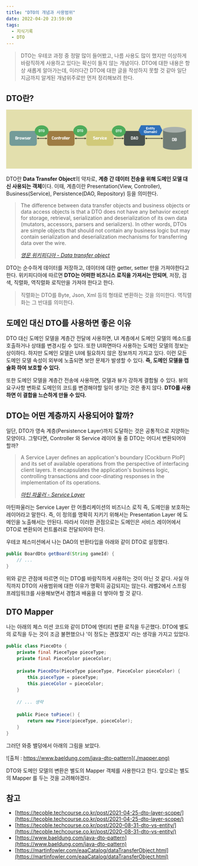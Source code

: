 ```yaml
---
title: "DTO의 개념과 사용범위"
date: 2022-04-20 23:59:00
tags:
  - 지식기록
  - DTO
---
```


> DTO는 우테코 과정 중 정말 많이 들어봤고, 나름 사용도 많이 했지만 이상하게 바람직하게 사용하고 있다는 확신이 들지 않는 개념이다. DTO에 대한 내용은 항상 새롭게 알아가는데, 이러다간 DTO에 대한 글을 작성하지 못할 것 같아 일단 지금까지 알게된 개념위주로만 먼저 정리해보려 한다.

## DTO란?

![](./dto.png)

DTO란 **Data Transfer Object**의 약자로, **계층 간 데이터 전송을 위해 도메인 모델 대신 사용되는 객체**이다. 이때, 계층이란 Presentation(View, Controller), Business(Service), Persistence(DAO, Repository) 등을 의미한다.

> The difference between data transfer objects and business objects or data access objects is that a DTO does not have any behavior except for storage, retrieval, serialization and deserialization of its own data (mutators, accessors, parsers and serializers). In other words, DTOs are simple objects that should not contain any business logic but may contain serialization and deserialization mechanisms for transferring data over the wire.
>
> [_영문 위키피디아 - Data transfer object_](https://en.wikipedia.org/wiki/Data_transfer_object)

DTO는 순수하게 데이터를 저장하고, 데이터에 대한 getter, setter 만을 가져야한다고 한다. 위키피디아에 따르면 **DTO는 어떠한 비즈니스 로직을 가져서는 안되며**, 저장, 검색, 직렬화, 역직렬화 로직만을 가져야 한다고 한다.

> 직렬화는 DTO를 Byte, Json, Xml 등의 형태로 변환하는 것을 의미한다. 역직렬화는 그 반대를 의미한다.

## 도메인 대신 DTO를 사용하면 좋은 이유

DTO 대신 도메인 모델을 계층간 전달에 사용하면, UI 계층에서 도메인 모델의 메소드를 호출하거나 상태를 변경시킬 수 있다. 또한 UI화면마다 사용하는 도메인 모델의 정보는 상이하다. 하지만 도메인 모델은 UI에 필요하지 않은 정보까지 가지고 있다. 이런 모든 도메인 모델 속성이 외부에 노출되면 보안 문제가 발생할 수 있다. **즉, 도메인 모델을 캡슐화 하여 보호할 수 있다.**

또한 도메인 모델을 계층간 전송에 사용하면, 모델과 뷰가 강하게 결합될 수 있다. 뷰의 요구사항 변화로 도메인의 코드를 변경해야할 일이 생기는 것은 좋지 않다. **DTO를 사용하면 이 결합을 느슨하게 만들 수 있다.**

## DTO는 어떤 계층까지 사용되어야 할까?

일단, DTO가 영속 계층(Persistence Layer)까지 도달하는 것은 공통적으로 지양하는 모양이다. 그렇다면, Controller 와 Service 레이어 둘 중 DTO는 어디서 변환되어야 할까?

> A Service Layer defines an application's boundary [Cockburn PloP] and its set of available operations from the perspective of interfacing client layers. It encapsulates the application's business logic, controlling transactions and coor-dinating responses in the implementation of its operations.
>
> [_마틴 파울러 - Service Layer_](https://martinfowler.com/eaaCatalog/serviceLayer.html)

마틴파울러는 Service Layer 란 어플리케이션의 비즈니스 로직 즉, 도메인을 보호하는 레이어라고 말한다. 즉, 이 정의를 명확히 지키기 위해서는 Presentation Layer 에 도메인을 노출해서는 안된다. 따라서 이러한 관점으로는 도메인은 서비스 레이어에서 DTO로 변환되어 컨트롤러로 전달되어야 한다.

우테코 체스미션에서 나는 DAO의 반환타입을 아래와 같이 DTO로 설정했다.

```java
public BoardDto getBoard(String gameId) {
    // ...
}
```

위와 같은 관점에 따르면 이는 DTO를 바람직하게 사용하는 것이 아닌 것 같다. 사실 아직까지 DTO의 사용범위에 대한 이유가 명확히 공감되지는 않는다. 레벨2에서 스프링 프레임워크를 사용해보면서 경험과 배움을 더 쌓아야 할 것 같다.

## DTO Mapper

나는 아래의 체스 미션 코드와 같이 DTO에 엔티티 변환 로직을 두곤했다. DTO에 별도의 로직을 두는 것이 조금 불편했으나 '이 정도는 괜찮겠지' 라는 생각을 가지고 있었다.

```java
public class PieceDto {
    private final PieceType pieceType;
    private final PieceColor pieceColor;

    private PieceDto(PieceType pieceType, PieceColor pieceColor) {
        this.pieceType = pieceType;
        this.pieceColor = pieceColor;
    }

    // ... 생략

    public Piece toPiece() {
        return new Piece(pieceType, pieceColor);
    }
}
```

그러던 와중 밸덩에서 아래의 그림을 보았다.

![출처 : https://www.baeldung.com/java-dto-pattern](./mapper.png)

DTO와 도메인 모델의 변환은 별도의 Mapper 객체를 사용한다고 한다. 앞으로는 별도의 Mapper 를 두는 것을 고려해야겠다.

## 참고

- [https://tecoble.techcourse.co.kr/post/2021-04-25-dto-layer-scope/](https://tecoble.techcourse.co.kr/post/2021-04-25-dto-layer-scope/)
- [https://tecoble.techcourse.co.kr/post/2020-08-31-dto-vs-entity/](https://tecoble.techcourse.co.kr/post/2020-08-31-dto-vs-entity/)
- [https://www.baeldung.com/java-dto-pattern](https://www.baeldung.com/java-dto-pattern)
- [https://martinfowler.com/eaaCatalog/dataTransferObject.html](https://martinfowler.com/eaaCatalog/dataTransferObject.html)
